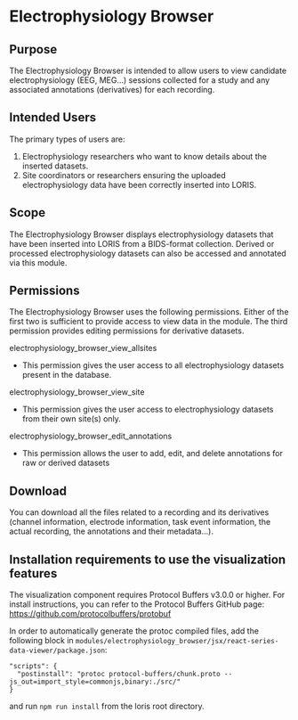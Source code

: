 # Electrophysiology Browser

## Purpose

The Electrophysiology Browser is intended to allow users to view candidate
electrophysiology (EEG, MEG...) sessions collected for a study and any associated
annotations (derivatives) for each recording.

## Intended Users

The primary types of users are:
1. Electrophysiology researchers who want to know details about the inserted datasets.
2. Site coordinators or researchers ensuring the uploaded electrophysiology data have
been correctly inserted into LORIS.

## Scope

The Electrophysiology Browser displays electrophysiology datasets that have been
inserted into LORIS from a BIDS-format collection. Derived or processed electrophysiology
datasets can also be accessed and annotated via this module.

## Permissions

The Electrophysiology Browser uses the following permissions. Either of the first two is 
sufficient to provide access to view data in the module. The third permission provides editing
permissions for derivative datasets.

electrophysiology_browser_view_allsites
  - This permission gives the user access to all electrophysiology datasets present in the database.
  
electrophysiology_browser_view_site
  - This permission gives the user access to electrophysiology datasets from their own site(s) only.
  
electrophysiology_browser_edit_annotations
  - This permission allows the user to add, edit, and delete annotations for raw or derived datasets

## Download

You can download all the files related to a recording and its derivatives (channel information,
electrode information, task event information, the actual recording, the annotations and their metadata...).

## Installation requirements to use the visualization features
The visualization component requires Protocol Buffers v3.0.0 or higher.
For install instructions, you can refer to the Protocol Buffers GitHub page: https://github.com/protocolbuffers/protobuf

In order to automatically generate the protoc compiled files, add the following block in `modules/electrophysiology_browser/jsx/react-series-data-viewer/package.json`: 
``` 
"scripts": {
  "postinstall": "protoc protocol-buffers/chunk.proto --js_out=import_style=commonjs,binary:./src/"
}
```
and run `npm run install` from the loris root directory.
